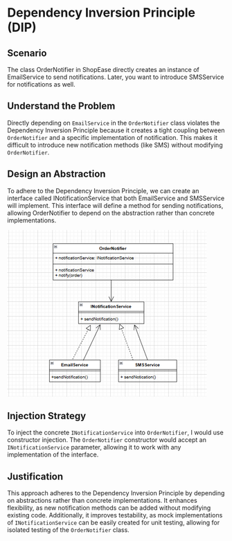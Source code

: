 # Dependency Inversion Principle (DIP)
## Scenario
The class OrderNotifier in ShopEase directly creates an instance of EmailService to send notifications. Later, you want to introduce SMSService for notifications as well.
## Understand the Problem
Directly depending on `EmailService` in the `OrderNotifier` class violates the Dependency Inversion Principle because it creates a tight coupling between `OrderNotifier` and a specific implementation of notification. This makes it difficult to introduce new notification methods (like SMS) without modifying `OrderNotifier`.

## Design an Abstraction
To adhere to the Dependency Inversion Principle, we can create an interface called INotificationService that both EmailService and SMSService will implement. This interface will define a method for sending notifications, allowing OrderNotifier to depend on the abstraction rather than concrete implementations.

![DIP UML Diagram](SCREENSHOTS/D.png)

## Injection Strategy
To inject the concrete `INotificationService` into `OrderNotifier`, I would use constructor injection. The `OrderNotifier` constructor would accept an `INotificationService` parameter, allowing it to work with any implementation of the interface.

## Justification
This approach adheres to the Dependency Inversion Principle by depending on abstractions rather than concrete implementations. It enhances flexibility, as new notification methods can be added without modifying existing code. Additionally, it improves testability, as mock implementations of `INotificationService` can be easily created for unit testing, allowing for isolated testing of the `OrderNotifier` class.
